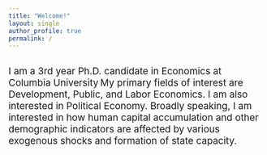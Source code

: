 ```yaml
---
title: "Welcome!"
layout: single
author_profile: true
permalink: /
---
```

<br>

<span style="font-size:14pt;">
I am a 3rd year Ph.D. candidate in Economics at Columbia University</span>

<span style="font-size:14pt;">
My primary fields of interest are Development, Public, and Labor Economics. I am also interested in Political Economy. </span>

<span style="font-size:14pt;">
Broadly speaking, I am interested in how human capital accumulation and other demographic indicators are affected by various exogenous shocks and formation of state capacity. </span>


